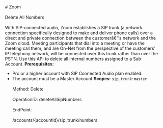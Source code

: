 <br>#     Zoom</br>
<br>Delete All Numbers</br>
<br>With SIP-connected audio, Zoom establishes a SIP trunk (a network connection specifically designed to make and deliver phone calls) over a direct and private connection between the customerâ€™s network and the Zoom cloud. Meeting participants that dial into a meeting or have the meeting call them, and are On-Net from the perspective of the customers' IP telephony network, will be connected over this trunk rather than over the PSTN. Use this API to delete all internal numbers assigned to a Sub Account.
**Prerequisites:**

* Pro or a higher account with SIP Connected Audio plan enabled.
* The account must be a Master Account
**Scopes:** `sip_trunk:master` </br>
<br>Method: Delete</br>
<br>OperationID: deleteAllSipNumbers</br>
<br>EndPoint:</br>
<br>/accounts/{accountId}/sip_trunk/numbers</br>
